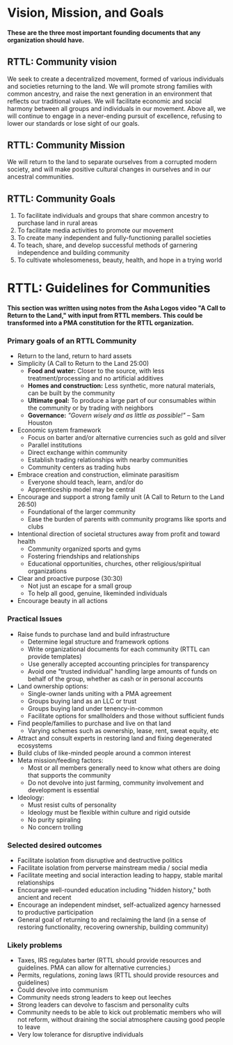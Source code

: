 # Vision, Mission, and Goals 
#### These are the three most important founding documents that any organization should have. 

## RTTL: Community vision 
We seek to create a decentralized movement, formed of various individuals and societies returning to the land. We will promote strong families with common ancestry, and raise the next generation in an environment that reflects our traditional values. We will facilitate economic and social harmony between all groups and individuals in our movement. Above all, we will continue to engage in a never-ending pursuit of excellence, refusing to lower our standards or lose sight of our goals. 

## RTTL: Community Mission 
We will return to the land to separate ourselves from a corrupted modern society, and will make positive cultural changes in ourselves and in our ancestral communities.

## RTTL: Community Goals 
1. To facilitate individuals and groups that share common ancestry to purchase land in rural areas
2. To facilitate media activities to promote our movement 
3. To create many independent and fully-functioning parallel societies
4. To teach, share, and develop successful methods of garnering independence and building community 
5. To cultivate wholesomeness, beauty, health, and hope in a trying world


    
# RTTL: Guidelines for Communities
#### This section was written using notes from the Asha Logos video "A Call to Return to the Land," with input from RTTL members. This could be transformed into a PMA constitution for the RTTL organization. 

### Primary goals of an RTTL Community
* Return to the land, return to hard assets
* Simplicity (A Call to Return to the Land 25:00)  
     * **Food and water:** Closer to the source, with less treatment/processing and no artificial additives
     * **Homes and construction:** Less synthetic, more natural materials, can be built by the community
     * **Ultimate goal:** To produce a large part of our consumables within the community or by trading with neighbors
     * **Governance:** *"Govern wisely and as little as possible!"* – Sam Houston
* Economic system framework
     * Focus on barter and/or alternative currencies such as gold and silver
     * Parallel institutions
     * Direct exchange within community
     * Establish trading relationships with nearby communities
     * Community centers as trading hubs 
* Embrace creation and construction, eliminate parasitism
     * Everyone should teach, learn, and/or do
     * Apprenticeship model may be central
* Encourage and support a strong family unit (A Call to Return to the Land 26:50)
     * Foundational of the larger community
     * Ease the burden of parents with community programs like sports and clubs
* Intentional direction of societal structures away from profit and toward health
     * Community organized sports and gyms
     * Fostering friendships and relationships
     * Educational opportunities, churches, other religious/spiritual organizations
* Clear and proactive purpose (30:30)
     * Not just an escape for a small group
     * To help all good, genuine, likeminded individuals
* Encourage beauty in all actions
   
### Practical Issues  
  
* Raise funds to purchase land and build infrastructure
     * Determine legal structure and framework options
     * Write organizational documents for each community (RTTL can provide templates) 
     * Use generally accepted accounting principles for transparency
     * Avoid one "trusted individual" handling large amounts of funds on behalf of the group, whether as cash or in personal accounts
* Land ownership options:
    * Single-owner lands uniting with a PMA agreement
    * Groups buying land as an LLC or trust
    * Groups buying land under tenency-in-common
    * Facilitate options for smallholders and those without sufficient funds 
* Find people/families to purchase and live on that land
    * Varying schemes such as ownership, lease, rent, sweat equity, etc
* Attract and consult experts in restoring land and fixing degenerated ecosystems
* Build clubs of like-minded people around a common interest
* Meta mission/feeding factors:
     * Most or all members generally need to know what others are doing that supports the community
     * Do not devolve into just farming, community involvement and development is essential
* Ideology:  
    * Must resist cults of personality
    * Ideology must be flexible within culture and rigid outside
    * No purity spiraling 
    * No concern trolling 

### Selected desired outcomes
* Facilitate isolation from disruptive and destructive politics
* Facilitate isolation from perverse mainstream media / social media
* Facilitate meeting and social interaction leading to happy, stable marital relationships
* Encourage well-rounded education including "hidden history," both ancient and recent
* Encourage an independent mindset, self-actualized agency harnessed to productive participation
* General goal of returning to and reclaiming the land (in a sense of restoring functionality, recovering ownership, building community)
  
    
### Likely problems
* Taxes, IRS regulates barter (RTTL should provide resources and guidelines. PMA can allow for alternative currencies.) 
* Permits, regulations, zoning laws (RTTL should provide resources and guidelines) 
* Could devolve into communism
* Community needs strong leaders to keep out leeches
* Strong leaders can devolve to fascism and personality cults
* Community needs to be able to kick out problematic members who will not reform, without draining the social atmosphere causing good people to leave 
* Very low tolerance for disruptive individuals 


